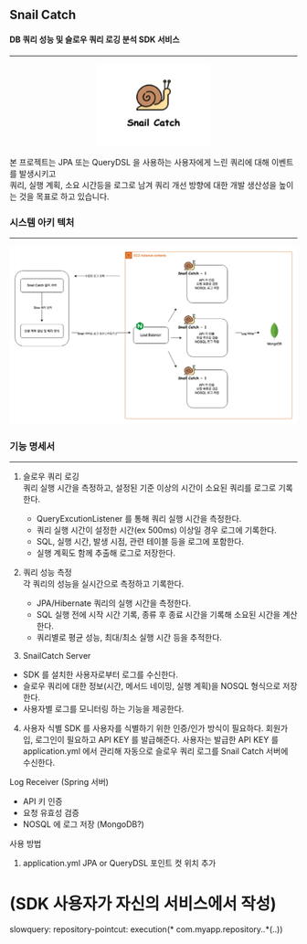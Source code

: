 ## Snail Catch 

#### DB 쿼리 성능 및 슬로우 쿼리 로깅 분석 SDK 서비스

---

<p align="center">
  <img src="./icon.png" alt="로고" width="200"/>
</p>


본 프로젝트는 JPA 또는 QueryDSL 을 사용하는 사용자에게 느린 쿼리에 대해 이벤트를 발생시키고  
쿼리, 실행 계획, 소요 시간등을 로그로 남겨 쿼리 개선 방향에 대한 개발 생산성을 높이는 것을 목표로 하고 있습니다.  

  

### 시스템 아키 텍처

----

![로고](./architecture.png)



### 기능 명세서

----

1. 슬로우 쿼리 로깅   
쿼리 실행 시간을 측정하고, 설정된 기준 이상의 시간이 소요된 쿼리를 로그로 기록한다.
   - QueryExcutionListener 를 통해 쿼리 실행 시간을 측정한다.
   - 쿼리 실행 시간이 설정한 시간(ex 500ms) 이상일 경우 로그에 기록한다.
   - SQL, 실행 시간, 발생 시점, 관련 테이블 등을 로그에 포함한다.
   - 실행 계획도 함께 추출해 로그로 저장한다.


2. 쿼리 성능 측정  
각 쿼리의 성능을 실시간으로 측정하고 기록한다.
   - JPA/Hibernate 쿼리의 실행 시간을 측정한다.
   - SQL 실행 전에 시작 시간 기록, 종류 후 종료 시간을 기록해 소요된 시간을 계산한다.
   - 쿼리별로 평균 성능, 최대/최소 실행 시간 등을 추적한다.


3. SnailCatch Server
- SDK 를 설치한 사용자로부터 로그를 수신한다.  
- 슬로우 쿼리에 대한 정보(시간, 메서드 네이밍, 실행 계획)을 NOSQL 형식으로 저장한다.
- 사용자별 로그를 모니터링 하는 기능을 제공한다.


4. 사용자 식별 
SDK 를 사용자를 식별하기 위한 인증/인가 방식이 필요하다.
회원가입, 로그인이 필요하고 API KEY 를 발급해준다.
사용자는 발급한 API KEY 를 application.yml 에서 관리해 자동으로 슬로우 쿼리 로그를 Snail Catch 서버에 수신한다.




Log Receiver (Spring 서버)
- API 키 인증
- 요청 유효성 검증 
- NOSQL 에 로그 저장 (MongoDB?)


사용 방법 

1. application.yml JPA or QueryDSL 포인트 컷 위치 추가

# (SDK 사용자가 자신의 서비스에서 작성)
slowquery:
repository-pointcut: execution(* com.myapp.repository..*(..))

